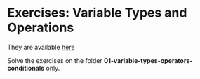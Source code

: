 # Exercises: Variable Types and Operations

They are available [here](https://classroom.github.com/a/WLAcAUeW)

Solve the exercises on the folder **01-variable-types-operators-conditionals** only.
